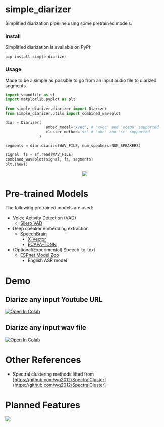 # simple_diarizer
Simplified diarization pipeline using some pretrained models.

### Install

Simplified diarization is available on PyPI:

```
pip install simple-diarizer
```

### Usage

Made to be a simple as possible to go from an input audio file to diarized segments.

```python
import soundfile as sf
import matplotlib.pyplot as plt

from simple_diarizer.diarizer import Diarizer
from simple_diarizer.utils import combined_waveplot

diar = Diarizer(
                  embed_model='xvec', # 'xvec' and 'ecapa' supported
                  cluster_method='sc' # 'ahc' and 'sc' supported
               )

segments = diar.diarize(WAV_FILE, num_speakers=NUM_SPEAKERS)

signal, fs = sf.read(WAV_FILE)
combined_waveplot(signal, fs, segments)
plt.show()
```

<p align="center">
  <img src="media/diarized_waveplot.png?raw=true">
</p>


# Pre-trained Models

The following pretrained models are used:

 - Voice Activity Detection (VAD)
     - [Silero VAD](https://github.com/snakers4/silero-vad)
 - Deep speaker embedding extraction
     - [SpeechBrain](https://github.com/speechbrain/speechbrain)
        - [X-Vector](https://huggingface.co/speechbrain/spkrec-xvect-voxceleb)
        - [ECAPA-TDNN](https://huggingface.co/speechbrain/spkrec-ecapa-voxceleb)
 - (Optional/Experimental) Speech-to-text
     - [ESPnet Model Zoo](https://github.com/espnet/espnet_model_zoo)
        - English ASR model

# Demo
## Diarize any input Youtube URL

[![Open In Colab](https://colab.research.google.com/assets/colab-badge.svg)](https://colab.research.google.com/drive/1cIUbyyZfOU7AsTpwEdSozATo9QCS14fz)

## Diarize any input wav file

[![Open In Colab](https://colab.research.google.com/assets/colab-badge.svg)](https://colab.research.google.com/drive/1tG8TXxPDv9211bZcxhH6CTRKS6bsTRjA#scrollTo=R2kKRXLo9mJr)

# Other References

- Spectral clustering methods lifted from [https://github.com/wq2012/SpectralCluster](https://github.com/wq2012/SpectralCluster)


# Planned Features

[![](https://shields.io/badge/simple__diarizer-Trello-blue?logo=Trello&style=flat)](https://trello.com/b/2ZN9ybC1/simplediarizer)
